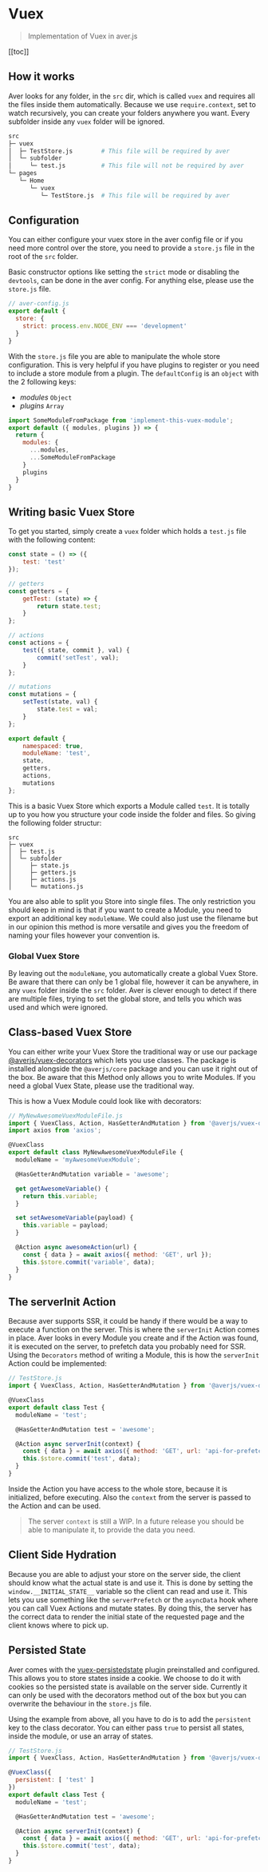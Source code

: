 # Vuex

> Implementation of Vuex in aver.js

[[toc]]

## How it works

Aver looks for any folder, in the `src` dir, which is called `vuex` and requires all the files inside them automatically. Because we use `require.context`, set to watch recursively, you can create your folders anywhere you want. Every subfolder inside any `vuex` folder will be ignored.

``` bash
src
├─ vuex
│  ├─ TestStore.js        # This file will be required by aver
│  └─ subfolder
│     └─ test.js          # This file will not be required by aver
└─ pages
   └─ Home
      └─ vuex
         └─ TestStore.js  # This file will be required by aver
```

## Configuration

You can either configure your vuex store in the aver config file or if you need more control over the store, you need to provide a `store.js` file in the root of the `src` folder.

Basic constructor options like setting the `strict` mode or disabling the `devtools`, can be done in the aver config. For anything else, please use the `store.js` file.
```js
// aver-config.js
export default {
  store: {
    strict: process.env.NODE_ENV === 'development'
  }
}
```

With the `store.js` file you are able to manipulate the whole store configuration. This is very helpful if you have plugins to register or you need to include a store module from a plugin. The `defaultConfig` is an `object` with the 2 following keys:

- *modules* `Object`
- *plugins* `Array`

```js
import SomeModuleFromPackage from 'implement-this-vuex-module';
export default ({ modules, plugins }) => {
  return {
    modules: {
      ...modules,
      ...SomeModuleFromPackage
    }
    plugins
  }
}
```

## Writing basic Vuex Store

To get you started, simply create a `vuex` folder which holds a `test.js` file with the following content:

```js
const state = () => ({
    test: 'test'
});

// getters
const getters = {
    getTest: (state) => {
        return state.test;
    }
};

// actions
const actions = {
    test({ state, commit }, val) {
        commit('setTest', val);
    }
};

// mutations
const mutations = {
    setTest(state, val) {
        state.test = val;
    }
};

export default {
    namespaced: true,
    moduleName: 'test',
    state,
    getters,
    actions,
    mutations
};

```

This is a basic Vuex Store which exports a Module called `test`. It is totally up to you how you structure your code inside the folder and files. So giving the following folder structur:

```
src
├─ vuex
│  ├─ test.js
│  └─ subfolder
│     ├─ state.js
│     ├─ getters.js
│     ├─ actions.js
│     └─ mutations.js
```

You are also able to split you Store into single files. The only restriction you should keep in mind is that if you want to create a Module, you need to export an additional key `moduleName`. We could also just use the filename but in our opinion this method is more versatile and gives you the freedom of naming your files however your convention is.

### Global Vuex Store

By leaving out the `moduleName`, you automatically create a global Vuex Store. Be aware that there can only be 1 global file, however it can be anywhere, in any `vuex` folder inside the `src` folder. Aver is clever enough to detect if there are multiple files, trying to set the global store, and tells you which was used and which were ignored. 

## Class-based Vuex Store

You can either write your Vuex Store the traditional way or use our package [@averjs/vuex-decorators](https://github.com/exreplay/vuex-decorators) which lets you use classes. The package is installed alongside the `@averjs/core` package and you can use it right out of the box. Be aware that this Method only allows you to write Modules. If you need a global Vuex State, please use the traditional way.

This is how a Vuex Module could look like with decorators:
```js
// MyNewAwesomeVuexModuleFile.js
import { VuexClass, Action, HasGetterAndMutation } from '@averjs/vuex-decorators';
import axios from 'axios';

@VuexClass
export default class MyNewAwesomeVuexModuleFile {
  moduleName = 'myAwesomeVuexModule';

  @HasGetterAndMutation variable = 'awesome';

  get getAwesomeVariable() {
    return this.variable;
  }

  set setAwesomeVariable(payload) {
    this.variable = payload;
  }

  @Action async awesomeAction(url) {
    const { data } = await axios({ method: 'GET', url });
    this.$store.commit('variable', data);
  }
}
```

## The serverInit Action

Because aver supports SSR, it could be handy if there would be a way to execute a function on the server. This is where the `serverInit` Action comes in place. Aver looks in every Module you create and if the Action was found, it is executed on the server, to prefetch data you probably need for SSR. Using the `Decorators` method of writing a Module, this is how the `serverInit` Action could be implemented:

```js
// TestStore.js
import { VuexClass, Action, HasGetterAndMutation } from '@averjs/vuex-decorators';

@VuexClass
export default class Test {
  moduleName = 'test';

  @HasGetterAndMutation test = 'awesome';

  @Action async serverInit(context) {
    const { data } = await axios({ method: 'GET', url: 'api-for-prefetch' });
    this.$store.commit('test', data);
  }
}
```

Inside the Action you have access to the whole store, because it is initialized, before executing. Also the `context` from the server is passed to the Action and can be used.

> The server `context` is still a WIP. In a future release you should be able to manipulate it, to provide the data you need.

## Client Side Hydration

Because you are able to adjust your store on the server side, the client should know what the actual state is and use it. This is done by setting the `window.__INITIAL_STATE__` variable so the client can read and use it. This lets you use something like the `serverPrefetch` or the `asyncData` hook where you can call Vuex Actions and mutate states. By doing this, the server has the correct data to render the initial state of the requested page and the client knows where to pick up.

## Persisted State

Aver comes with the [vuex-persistedstate](https://github.com/robinvdvleuten/vuex-persistedstate) plugin preinstalled and configured. This allows you to store states inside a cookie. We choose to do it with cookies so the persisted state is available on the server side. Currently it can only be used with the decorators method out of the box but you can overwrite the behaviour in the `store.js` file.

Using the example from above, all you have to do is to add the `persistent` key to the class decorator. You can either pass `true` to persist all states, inside the module, or use an array of states.

```js
// TestStore.js
import { VuexClass, Action, HasGetterAndMutation } from '@averjs/vuex-decorators';

@VuexClass({
  persistent: [ 'test' ]
})
export default class Test {
  moduleName = 'test';

  @HasGetterAndMutation test = 'awesome';

  @Action async serverInit(context) {
    const { data } = await axios({ method: 'GET', url: 'api-for-prefetch' });
    this.$store.commit('test', data);
  }
}
```